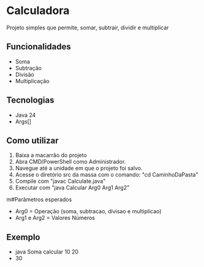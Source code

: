 # Calculadora

Projeto simples que permite, somar, subtrair, dividir e multiplicar

## Funcionalidades

- Soma
- Subtração
- Divisão
- Multiplicação

## Tecnologias

- Java 24
- Args[]

## Como utilizar

1. Baixa a macarrão do projeto
2. Abra CMD/PowerShell como Administrador.
3. Navegue até a unidade em que o projeto foi salvo.
4. Acesse o diretório src da massa
 com o comando: "cd CaminhoDaPasta"
5. Compile com "javac Calculate.java"
6. Executar com "java Calcular Arg0 Arg1 Arg2"

m#Parâmetros esperados

- Arg0 = Operação (soma, subtracao, divisao e multiplicao)
- Arg1 e Arg2 = Valores Números

## Exemplo

- java Soma calcular 10 20
- 30
